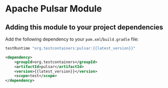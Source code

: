 # Apache Pulsar Module

## Adding this module to your project dependencies

Add the following dependency to your `pom.xml`/`build.gradle` file:

```groovy tab='Gradle'
testRuntime "org.testcontainers:pulsar:{{latest_version}}"
```

```xml tab='Maven'
<dependency>
    <groupId>org.testcontainers</groupId>
    <artifactId>pulsar</artifactId>
    <version>{{latest_version}}</version>
    <scope>test</scope>
</dependency>
```
